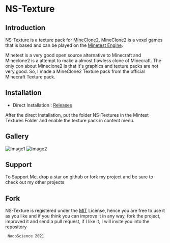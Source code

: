 # NS-Texture

## Introduction

NS-Texture is a texture pack for [MineClone2](https://content.minetest.net/packages/Wuzzy/mineclone2/), MineClone2 is a voxel games that is based and can be played on the [Minetest Engine](https://www.minetest.net/).

Minetest is a very good open source alternative to Minecraft and Mineclone2 is a attempt to make a almost flawless clone of Minecraft. The only con about Mineclone2 is that it's graphics and texture packs are not very good. So, I made a MineClone2 Texture pack from the official Minecraft Texture pack.

## Installation

<!-- - Minetest ContentDb : [ContentDb]() -->
- Direct Installation : [Releases](https://github.com/newtoallofthis123/NS-Texture/releases)

After the direct Installation, put the folder NS-Textures in the Mintest Textures Folder and enable the texture pack in content menu.

## Gallery

![Image1](https://github.com/newtoallofthis123/NS-Texture/raw/main/minetest_42BsbAVsPS.png)
![Image2](https://github.com/newtoallofthis123/NS-Texture/raw/main/minetest_DIYR9fBHsB.png)

## Support

To Support Me, drop a star on github or fork my project and be sure to check out my other projects

## Fork

NS-Texture is registered under the [MIT]() License, hence you are free to use it as you like and if you think you can improve it in any way, fork the project, improved it and send a pull request, if I like it, I will invite you into the repository

     NoobScience 2021
